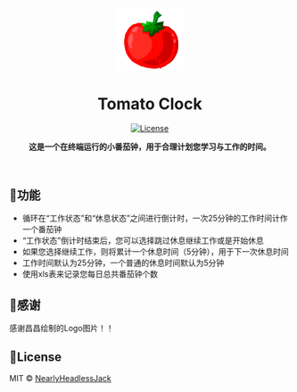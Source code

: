 
<div align="center"><img src="assets/Logo.png" alt="Tomato-Clock" width="25%"/><br>
  <h1>Tomato Clock</h1>
</div>

<div align="center">
<a href="https://opensource.org/licenses/MIT">
        <img src="https://img.shields.io/badge/License-MIT-brightgreen.svg" alt="License">
    </a><br>
  
**这是一个在终端运行的小番茄钟，用于合理计划您学习与工作的时间。**<br>

</div><br>

## 🔨功能
- 循环在“工作状态”和“休息状态”之间进行倒计时，一次25分钟的工作时间计作一个番茄钟
- “工作状态”倒计时结束后，您可以选择跳过休息继续工作或是开始休息
- 如果您选择继续工作，则将累计一个休息时间（5分钟），用于下一次休息时间
- 工作时间默认为25分钟，一个普通的休息时间默认为5分钟
- 使用xls表来记录您每日总共番茄钟个数
## 🌺感谢
感谢昌昌绘制的Logo图片！！



## 📃License
MIT © [NearlyHeadlessJack](github.com/NearlyHeadlessJack)





